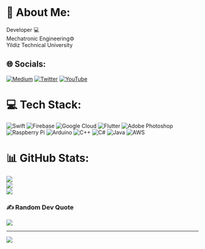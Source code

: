 # 💫 About Me:
Developer 💻<br>Mechatronic Engineering⚙️<br>Yildiz Technical University


## 🌐 Socials:
[![Medium](https://img.shields.io/badge/Medium-12100E?logo=medium&logoColor=white)](https://medium.com/@sarpusta) [![Twitter](https://img.shields.io/badge/Twitter-%231DA1F2.svg?logo=Twitter&logoColor=white)](https://twitter.com/sarpustacom) [![YouTube](https://img.shields.io/badge/YouTube-%23FF0000.svg?logo=YouTube&logoColor=white)](https://youtube.com/c/UCqE32U5gv7VZBpg_2H2inMA) 

# 💻 Tech Stack:
![Swift](https://img.shields.io/badge/swift-F54A2A?style=for-the-badge&logo=swift&logoColor=white) ![Firebase](https://img.shields.io/badge/firebase-%23039BE5.svg?style=for-the-badge&logo=firebase) ![Google Cloud](https://img.shields.io/badge/Google%20Cloud-%234285F4.svg?style=for-the-badge&logo=google-cloud&logoColor=white) ![Flutter](https://img.shields.io/badge/Flutter-%2302569B.svg?style=for-the-badge&logo=Flutter&logoColor=white) ![Adobe Photoshop](https://img.shields.io/badge/adobephotoshop-%2331A8FF.svg?style=for-the-badge&logo=adobephotoshop&logoColor=white) ![Raspberry Pi](https://img.shields.io/badge/-RaspberryPi-C51A4A?style=for-the-badge&logo=Raspberry-Pi) ![Arduino](https://img.shields.io/badge/-Arduino-00979D?style=for-the-badge&logo=Arduino&logoColor=white) ![C++](https://img.shields.io/badge/c++-%2300599C.svg?style=for-the-badge&logo=c%2B%2B&logoColor=white) ![C#](https://img.shields.io/badge/c%23-%23239120.svg?style=for-the-badge&logo=c-sharp&logoColor=white) ![Java](https://img.shields.io/badge/java-%23ED8B00.svg?style=for-the-badge&logo=java&logoColor=white) ![AWS](https://img.shields.io/badge/AWS-%23FF9900.svg?style=for-the-badge&logo=amazon-aws&logoColor=white)
# 📊 GitHub Stats:
![](https://github-readme-stats.vercel.app/api?username=sarpustacom&theme=radical&hide_border=false&include_all_commits=true&count_private=false)<br/>
![](https://github-readme-streak-stats.herokuapp.com/?user=sarpustacom&theme=radical&hide_border=false)<br/>
![](https://github-readme-stats.vercel.app/api/top-langs/?username=sarpustacom&theme=radical&hide_border=false&include_all_commits=true&count_private=false&layout=compact)

### ✍️ Random Dev Quote
![](https://quotes-github-readme.vercel.app/api?type=horizontal&theme=radical)

---
[![](https://visitcount.itsvg.in/api?id=sarpustacom&icon=0&color=0)](https://visitcount.itsvg.in)
